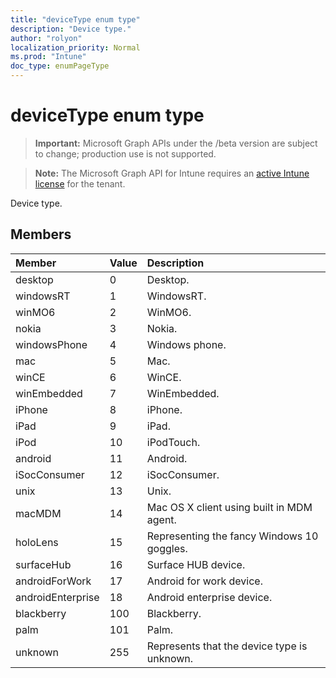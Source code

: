 ```yaml
---
title: "deviceType enum type"
description: "Device type."
author: "rolyon"
localization_priority: Normal
ms.prod: "Intune"
doc_type: enumPageType
---
```


# deviceType enum type

> **Important:** Microsoft Graph APIs under the /beta version are subject to change; production use is not supported.

> **Note:** The Microsoft Graph API for Intune requires an [active Intune license](https://go.microsoft.com/fwlink/?linkid=839381) for the tenant.

Device type.

## Members
|Member|Value|Description|
|:---|:---|:---|
|desktop|0|Desktop.|
|windowsRT|1|WindowsRT.|
|winMO6|2|WinMO6.|
|nokia|3|Nokia.|
|windowsPhone|4|Windows phone.|
|mac|5|Mac.|
|winCE|6|WinCE.|
|winEmbedded|7|WinEmbedded.|
|iPhone|8|iPhone.|
|iPad|9|iPad.|
|iPod|10|iPodTouch.|
|android|11|Android.|
|iSocConsumer|12|iSocConsumer.|
|unix|13|Unix.|
|macMDM|14|Mac OS X client using built in MDM agent.|
|holoLens|15|Representing the fancy Windows 10 goggles.|
|surfaceHub|16|Surface HUB device.|
|androidForWork|17|Android for work device.|
|androidEnterprise|18|Android enterprise device.|
|blackberry|100|Blackberry.|
|palm|101|Palm.|
|unknown|255|Represents that the device type is unknown.|





